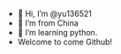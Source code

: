 - 👋 Hi, I’m @yu136521
- 👀 I’m from China
- 🌱 I’m learning python.
- Welcome to come Github!

<!---
yu136521/yu136521 is a ✨ special ✨ repository because its `README.md` (this file) appears on your GitHub profile.
You can click the Preview link to take a look at your changes.
--->

